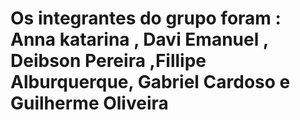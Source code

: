 # Os integrantes do grupo foram : Anna katarina , Davi Emanuel , Deibson Pereira ,Fillipe Alburquerque, Gabriel Cardoso e Guilherme Oliveira 
